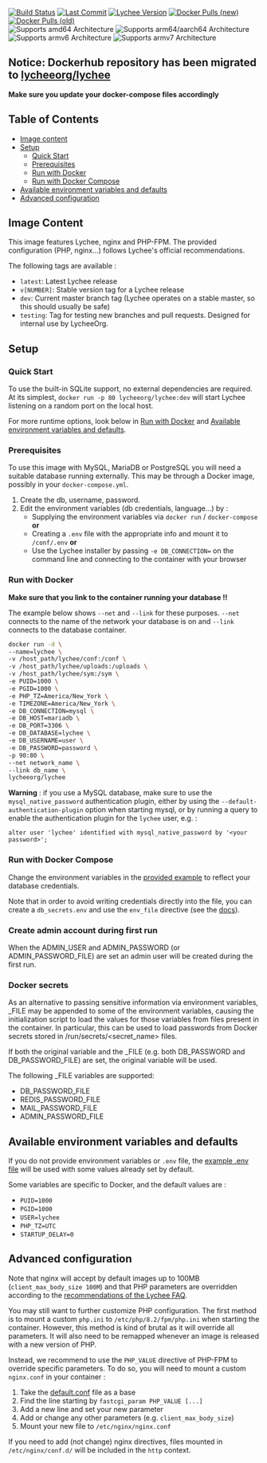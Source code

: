 [![Build Status][build-status-shield]](https://github.com/LycheeOrg/Lychee-Docker/actions/workflows/cron.yml)
[![Last Commit][last-commit-shield]](https://github.com/LycheeOrg/Lychee-Docker/commits/master)
[![Lychee Version][lychee-version-shield]](https://hub.docker.com/r/lycheeorg/lychee)
[![Docker Pulls (new)][docker-pulls-shield]](https://hub.docker.com/r/lycheeorg/lychee)
[![Docker Pulls (old)][docker-pulls-shield-old]](https://hub.docker.com/r/lycheeorg/lychee-laravel)
<br>
![Supports amd64 Architecture][amd64-shield]
![Supports arm64/aarch64 Architecture][arm64-shield]
![Supports armv6 Architecture][armv6-shield]
![Supports armv7 Architecture][armv7-shield]

## Notice: Dockerhub repository has been migrated to [lycheeorg/lychee](https://hub.docker.com/r/lycheeorg/lychee)  
**Make sure you update your docker-compose files accordingly**

## Table of Contents
<!-- TOC depthFrom:1 depthTo:6 withLinks:1 updateOnSave:1 orderedList:0 -->
- [Image content](#image-content)
- [Setup](#setup)
	- [Quick Start](#quick-start)
	- [Prerequisites](#prerequisites)
	- [Run with Docker](#run-with-docker)
	- [Run with Docker Compose](#run-with-docker-compose)
- [Available environment variables and defaults](#available-environment-variables-and-defaults)
- [Advanced configuration](#advanced-configuration)
<!-- /TOC -->

## Image Content

This image features Lychee, nginx and PHP-FPM. The provided configuration (PHP, nginx...) follows Lychee's official recommendations.

The following tags are available :

* `latest`: Latest Lychee release
* `v[NUMBER]`: Stable version tag for a Lychee release
* `dev`: Current master branch tag (Lychee operates on a stable master, so this should usually be safe)
* `testing`: Tag for testing new branches and pull requests. Designed for internal use by LycheeOrg.

## Setup

### Quick Start

To use the built-in SQLite support, no external dependencies are required. At its simplest, `docker run -p 80 lycheeorg/lychee:dev` will start Lychee listening on a random port on the local host.

For more runtime options, look below in [Run with Docker](#run-with-docker) and [Available environment variables and defaults](#available-environment-variables-and-defaults).

### Prerequisites

To use this image with MySQL, MariaDB or PostgreSQL you will need a suitable database running externally. This may be through a Docker image, possibly in your `docker-compose.yml`.

1.  Create the db, username, password.
2.  Edit the environment variables (db credentials, language...) by :
    *  Supplying the environment variables via `docker run` / `docker-compose` **or**
    *  Creating a `.env` file with the appropriate info and mount it to `/conf/.env` **or**
    *  Use the Lychee installer by passing `-e DB_CONNECTION=` on the command line and connecting to the container with your browser

### Run with Docker

**Make sure that you link to the container running your database !!**  

The example below shows `--net` and `--link` for these purposes. `--net` connects to the name of the network your database is on and `--link` connects to the database container.

```bash
docker run -d \
--name=lychee \
-v /host_path/lychee/conf:/conf \
-v /host_path/lychee/uploads:/uploads \
-v /host_path/lychee/sym:/sym \
-e PUID=1000 \
-e PGID=1000 \
-e PHP_TZ=America/New_York \
-e TIMEZONE=America/New_York \
-e DB_CONNECTION=mysql \
-e DB_HOST=mariadb \
-e DB_PORT=3306 \
-e DB_DATABASE=lychee \
-e DB_USERNAME=user \
-e DB_PASSWORD=password \
-p 90:80 \
--net network_name \
--link db_name \
lycheeorg/lychee
```

**Warning** : if you use a MySQL database, make sure to use the `mysql_native_password` authentication plugin, either by using the `--default-authentication-plugin` option when starting mysql, or by running a query to enable the authentication plugin for the `lychee` user, e.g. :

```
alter user 'lychee' identified with mysql_native_password by '<your password>';
```

### Run with Docker Compose

Change the environment variables in the [provided example](./docker-compose.yml) to reflect your database credentials.

Note that in order to avoid writing credentials directly into the file, you can create a `db_secrets.env` and use the `env_file` directive (see the [docs](https://docs.docker.com/compose/environment-variables/#the-env_file-configuration-option)).

### Create admin account during first run

When the ADMIN_USER and ADMIN_PASSWORD (or ADMIN_PASSWORD_FILE) are set an admin user will be created during the first run.

### Docker secrets

As an alternative to passing sensitive information via environment variables, _FILE may be appended to some of the environment variables, causing the initialization script to load the values for those variables from files present in the container. In particular, this can be used to load passwords from Docker secrets stored in /run/secrets/<secret_name> files.

If both the original variable and the _FILE (e.g. both DB_PASSWORD and DB_PASSWORD_FILE) are set, the original variable will be used.

The following _FILE variables are supported:

* DB_PASSWORD_FILE
* REDIS_PASSWORD_FILE 
* MAIL_PASSWORD_FILE
* ADMIN_PASSWORD_FILE

## Available environment variables and defaults

If you do not provide environment variables or `.env` file, the [example .env file](https://github.com/LycheeOrg/Lychee/blob/master/.env.example) will be used with some values already set by default.

Some variables are specific to Docker, and the default values are :

* `PUID=1000`
* `PGID=1000`
* `USER=lychee`
* `PHP_TZ=UTC`
* `STARTUP_DELAY=0`

## Advanced configuration

Note that nginx will accept by default images up to 100MB (`client_max_body_size 100M`) and that PHP parameters are overridden according to the [recommendations of the Lychee FAQ](https://lycheeorg.github.io/docs/faq.html#i-cant-upload-large-photos).

You may still want to further customize PHP configuration. The first method is to mount a custom `php.ini` to `/etc/php/8.2/fpm/php.ini` when starting the container. However, this method is kind of brutal as it will override all parameters. It will also need to be remapped whenever an image is released with a new version of PHP.

Instead, we recommend to use the `PHP_VALUE` directive of PHP-FPM to override specific parameters. To do so, you will need to mount a custom `nginx.conf` in your container :

1. Take the [default.conf](./default.conf) file as a base
2. Find the line starting by `fastcgi_param PHP_VALUE [...]`
3. Add a new line and set your new parameter
4. Add or change any other parameters (e.g. `client_max_body_size`)
5. Mount your new file to `/etc/nginx/nginx.conf`

If you need to add (not change) nginx directives, files mounted in `/etc/nginx/conf.d/` will be included in the `http` context.

[arm64-shield]: https://img.shields.io/badge/arm64-yes-success.svg?style=flat
[amd64-shield]: https://img.shields.io/badge/amd64-yes-success.svg?style=flat
[armv6-shield]: https://img.shields.io/badge/armv6-yes-success.svg?style=flat
[armv7-shield]: https://img.shields.io/badge/armv7-yes-success.svg?style=flat
[build-status-shield]: https://img.shields.io/github/actions/workflow/status/LycheeOrg/Lychee-Docker/cron.yml?label=%3Adev%20build
[docker-pulls-shield-old]: https://img.shields.io/docker/pulls/lycheeorg/lychee-laravel.svg?style=flat&label=Docker%20Pulls%20(lychee-laravel)
[docker-pulls-shield]: https://img.shields.io/docker/pulls/lycheeorg/lychee.svg?style=flat&label=Docker%20Pulls%20(lychee)
[lychee-version-shield]: https://img.shields.io/docker/v/lycheeorg/lychee/latest?style=flat&label=Lychee%20Version%20(:latest)
[last-commit-shield]: https://img.shields.io/github/last-commit/LycheeOrg/Lychee-Docker.svg?style=flat
